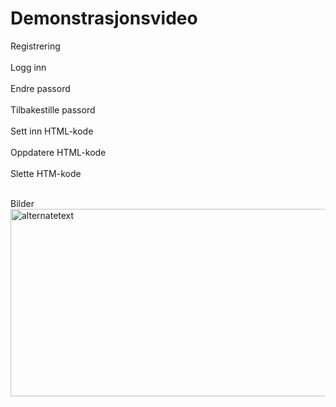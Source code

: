 # Demonstrasjonsvideo

Registrering<br>
  <br>
Logg inn<br>
  <br>
Endre passord<br>
  <br>
Tilbakestille passord<br>
  <br>
Sett inn HTML-kode<br>
  <br>
Oppdatere HTML-kode<br>
  <br>
Slette HTM-kode<br>
  <br>
  
  Bilder
<img src="https://github.com/AndersKoo/netflix-clone/blob/master/netflix-gui.png" alt="alternatetext" width="600" height="300"><br>
